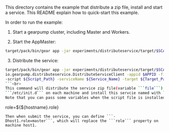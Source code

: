 This directory contains the example that distribute a zip file, install and start a service. This README explain how to quick-start this example.

In order to run the example:

  1. Start a gearpump cluster, including Master and Workers.

  2. Start the AppMaster:<br>
  ```bash
  target/pack/bin/gear app -jar experiments/distributeservice/target/$SCALA_VERSION_MAJOR/gearpump-experiments-distributeservice_$VERSION.jar io.gearpump.distributeservice.DistributeService
  ```
  3. Distribute the service:<br>
  ```bash
  target/pack/bin/gear app -jar experiments/distributeservice/target/$SCALA_VERSION_MAJOR/gearpump-experiments-distributeservice_$VERSION.jar
  io.gearpump.distributeservice.DistributeServiceClient -appid $APPID -file ${File_Path}
  -script ${Script_Path} -serviceName ${Service_Name} -target ${Target_Path} -Dkey1=value1 -Dkey2=value2
  ```<br>
  This command will distribute the service zip file(variable ```file```) to the target path(variable ```target```), then copy the script to
  ```/etc/init.d``` on each machine and install this servcie named with ```serviceName```<br>
  Note that you can pass some variables when the script file is installed, for example, you can submit a script template with syntax like
  ```
  role=${${hostname}.role}
  ```<br>
  Then when submit the service, you can define ```-Dhost1.role=master```, which will replace the ```role``` property on machine host1.

